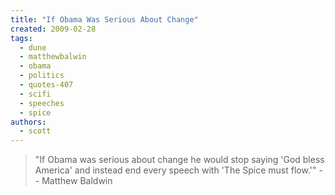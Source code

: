 ```yaml
---
title: "If Obama Was Serious About Change"
created: 2009-02-28
tags: 
  - dune
  - matthewbalwin
  - obama
  - politics
  - quotes-407
  - scifi
  - speeches
  - spice
authors: 
  - scott
---
```


> "If Obama was serious about change he would stop saying 'God bless America' and instead end every speech with 'The Spice must flow.'" \-- Matthew Baldwin
